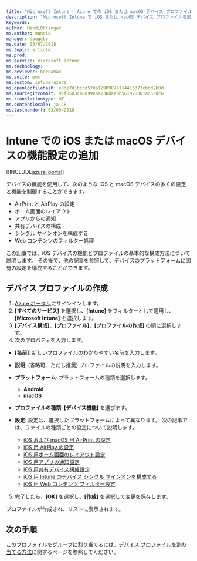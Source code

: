 ```yaml
---
title: "Microsoft Intune - Azure での iOS または macOS デバイス プロファイルの作成 | Microsoft Docs"
description: "Microsoft Intune で iOS または macOS デバイス プロファイルを追加または作成し、AirPrint、AirPlay、ホーム画面のレイアウト、アプリの通知、共有デバイス、シングル サインイン、Web コンテンツ フィルター設定を構成します。"
keywords: 
author: MandiOhlinger
ms.author: mandia
manager: dougeby
ms.date: 03/07/2018
ms.topic: article
ms.prod: 
ms.service: microsoft-intune
ms.technology: 
ms.reviewer: heenamac
ms.suite: ems
ms.custom: intune-azure
ms.openlocfilehash: e3de7d1bccd57da1290987a714416373cbdd2b0d
ms.sourcegitcommit: 9cf05d3cb8099e4a238dae9b561920801ad5cdc6
ms.translationtype: HT
ms.contentlocale: ja-JP
ms.lasthandoff: 03/09/2018
---
```

# <a name="add-ios-or-macos-device-feature-settings-in-intune"></a>Intune での iOS または macOS デバイスの機能設定の追加

[!INCLUDE[azure_portal](./includes/azure_portal.md)]

デバイスの機能を使用して、次のような iOS と macOS デバイスの多くの設定と機能を制御することができます。

- AirPrint と AirPlay の設定
- ホーム画面のレイアウト
- アプリからの通知
- 共有デバイスの構成
- シングル サインオンを構成する
- Web コンテンツのフィルター処理

この記事では、iOS デバイスの機能とプロファイルの基本的な構成方法について説明します。 その後で、他の記事を参照して、デバイスのプラットフォームに固有の設定を構成することができます。

## <a name="create-a-device-profile"></a>デバイス プロファイルの作成

1. [Azure ポータル](https://portal.azure.com)にサインインします。
2. **[すべてのサービス]** を選択し、**[Intune]** をフィルターとして適用し、**[Microsoft Intune]** を選択します。
3. **[デバイス構成]**、**[プロファイル]**、**[プロファイルの作成]** の順に選択します。
4. 次のプロパティを入力します。

  - **[名前]**: 新しいプロファイルのわかりやすい名前を入力します。
  - **説明**: (省略可、ただし推奨) プロファイルの説明を入力します。
  - **プラットフォーム**: プラットフォームの種類を選択します。
    - **Android**
    - **macOS**
  - **プロファイルの種類**: **[デバイス機能]** を選びます。
  - **設定**: 設定は、選択したプラットフォームによって異なります。 次の記事では、ファイルの種類ごとの設定について説明します。

    - [iOS および macOS 用 AirPrint の設定](air-print-settings-ios-macos.md)
    - [iOS 用 AirPlay の設定](airplay-settings-ios.md)
    - [iOS 用ホーム画面のレイアウト設定](home-screen-settings-ios.md)
    - [iOS 用アプリの通知設定](app-notification-settings-ios.md)
    - [iOS 用共有デバイス構成設定](shared-device-settings-ios.md)
    - [iOS 用 Intune のデバイス シングル サインオンを構成する](sso-ios.md)
    - [iOS 用 Web コンテンツ フィルター設定](web-content-filter-settings-ios.md)

5. 完了したら、**[OK]** を選択し、**[作成]** を選択して変更を保存します。

プロファイルが作成され、リストに表示されます。

## <a name="next-step"></a>次の手順

このプロファイルをグループに割り当てるには、[デバイス プロファイルを割り当てる方法](device-profile-assign.md)に関するページを参照してください。